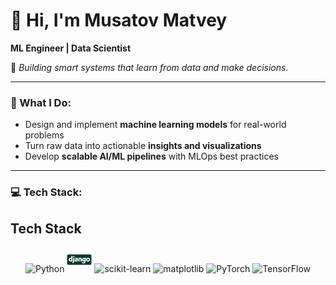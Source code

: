 # 👋 Hi, I'm Musatov Matvey  

**ML Engineer | Data Scientist**  

🔧 *Building smart systems that learn from data and make decisions.*

---

### 🧠 What I Do:
- Design and implement **machine learning models** for real-world problems
- Turn raw data into actionable **insights and visualizations**
- Develop **scalable AI/ML pipelines** with MLOps best practices

---

### 💻 Tech Stack:

## Tech Stack

<div align="center">
  <img src="https://cdn.jsdelivr.net/gh/devicons/devicon@latest/icons/python/python-original.svg"  alt="Python" width="40" height="40"/>
  <img src="https://raw.githubusercontent.com/devicons/devicon/master/icons/django/django-original.svg"  alt="Django" width="40" height="40"/>
  <img src="https://cdn.jsdelivr.net/gh/devicons/devicon@latest/icons/scikitlearn/scikitlearn-original.svg"  alt="scikit-learn" width="40" height="40"/>
  <img src="https://cdn.jsdelivr.net/gh/devicons/devicon@latest/icons/matplotlib/matplotlib-original.svg"  alt="matplotlib" width="40" height="40"/>
  <img src="https://cdn.jsdelivr.net/gh/devicons/devicon@latest/icons/pytorch/pytorch-original.svg"  alt="PyTorch" width="40" height="40"/>
  <img src="https://cdn.jsdelivr.net/gh/devicons/devicon@latest/icons/tensorflow/tensorflow-original.svg"  alt="TensorFlow" width="40" height="40"/>
</div>
